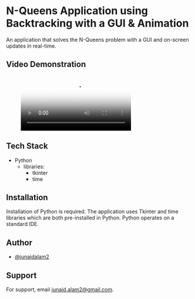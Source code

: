 
# N-Queens Application using Backtracking with a GUI & Animation
An application that solves the N-Queens problem with a GUI and on-screen updates in real-time.


## Video Demonstration

<figure class="video_container">
  <video controls="true" allowfullscreen="true" poster="https://github.com/junaidalam2/NQueensWithGUI/blob/main/queen.png">
    <source src="https://github.com/junaidalam2/NQueensWithGUI/blob/main/recording-2022-08-21-13-42-18.webm" type="video/webm">
  </video>
</figure>


## Tech Stack

- Python
  - libraries:
    - tkinter
    - time


## Installation
Installation of Python is required. The application uses Tkinter and time libraries which are both pre-installed in Python. Python operates on a standard IDE. 

## Author

- [@junaidalam2](https://github.com/junaidalam2)


## Support

For support, email junaid.alam2@gmail.com.
